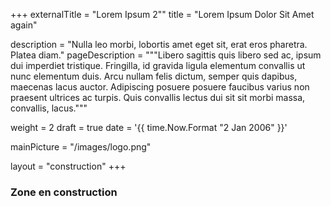 +++
externalTitle = "Lorem Ipsum 2""
title = "Lorem Ipsum Dolor Sit Amet again"

description = "Nulla leo morbi, lobortis amet eget sit, erat eros pharetra. Platea diam."
pageDescription = """Libero sagittis quis libero sed ac, ipsum dui imperdiet
tristique. Fringilla, id gravida ligula elementum convallis ut nunc elementum
duis. Arcu nullam felis dictum, semper quis dapibus, maecenas lacus auctor.
Adipiscing posuere posuere faucibus varius non praesent ultrices ac turpis.
Quis convallis lectus dui sit sit morbi massa, convallis, lacus."""

weight = 2
draft = true
date = '{{ time.Now.Format "2 Jan 2006" }}'

mainPicture = "/images/logo.png"

layout = "construction"
+++

### Zone en construction
